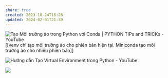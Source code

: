 ```yaml
---
share: true
created: 2023-10-24T18:26
updated: 2024-02-01T21:39
---
```

![Tạo Môi trường ảo trong Python với Conda | PYTHON TIPs and TRICKs - YouTube](https://youtu.be/R04snR6jl1s)
[[venv chỉ tạo môi trường ảo cho phiên bản hiện tại. Miniconda tạo môi trường ảo cho nhiều phiên bản]] 

![Hướng dẫn Tạo Virtual Environment trong Python - YouTube](https://youtu.be/jOUUqDGogAo)

![](https://explainxkcd.com/wiki/images/c/cb/python_environment.png) 
